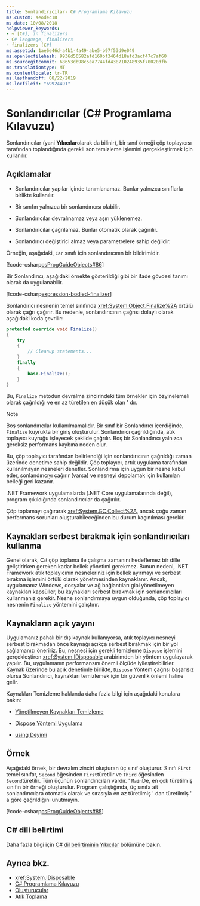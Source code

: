 ```yaml
---
title: Sonlandırıcılar- C# Programlama Kılavuzu
ms.custom: seodec18
ms.date: 10/08/2018
helpviewer_keywords:
- ~ [C#], in finalizers
- C# language, finalizers
- finalizers [C#]
ms.assetid: 1ae6e46d-a4b1-4a49-abe5-b97f53d9e049
ms.openlocfilehash: 9936d56582afd160bf3464d18efd3acf47c7af60
ms.sourcegitcommit: 68653db98c5ea7744fd438710248935f70020dfb
ms.translationtype: MT
ms.contentlocale: tr-TR
ms.lasthandoff: 08/22/2019
ms.locfileid: "69924491"
---
```

# <a name="finalizers-c-programming-guide"></a>Sonlandırıcılar (C# Programlama Kılavuzu)
Sonlandırıcılar (yani **Yıkıcılar**olarak da bilinir), bir sınıf örneği çöp toplayıcısı tarafından toplandığında gerekli son temizleme işlemini gerçekleştirmek için kullanılır.  
  
## <a name="remarks"></a>Açıklamalar  
  
- Sonlandırıcılar yapılar içinde tanımlanamaz. Bunlar yalnızca sınıflarla birlikte kullanılır.  
  
- Bir sınıfın yalnızca bir sonlandırıcısı olabilir.  
  
- Sonlandırıcılar devralınamaz veya aşırı yüklenemez.  
  
- Sonlandırıcılar çağrılamaz. Bunlar otomatik olarak çağırılır.  
  
- Sonlandırıcı değiştirici almaz veya parametrelere sahip değildir.  
  
 Örneğin, aşağıdaki, `Car` sınıfı için sonlandırıcının bir bildirimidir.
  
 [!code-csharp[csProgGuideObjects#86](~/samples/snippets/csharp/VS_Snippets_VBCSharp/csProgGuideObjects/CS/Objects.cs#86)]  

Bir Sonlandırıcı, aşağıdaki örnekte gösterildiği gibi bir ifade gövdesi tanımı olarak da uygulanabilir.

[!code-csharp[expression-bodied-finalizer](../../../../samples/snippets/csharp/programming-guide/classes-and-structs/expr-bodied-destructor.cs#1)]  
  
 Sonlandırıcı nesnenin temel sınıfında <xref:System.Object.Finalize%2A> örtülü olarak çağrı çağırır. Bu nedenle, sonlandırıcının çağrısı dolaylı olarak aşağıdaki koda çevrilir:  
  
```csharp  
protected override void Finalize()  
{  
    try  
    {  
        // Cleanup statements...  
    }  
    finally  
    {  
        base.Finalize();  
    }  
}  
```  
  
 Bu, `Finalize` metodun devralma zincirindeki tüm örnekler için özyinelemeli olarak çağrıldığı ve en az türetilen en düşük olan ' dır.  
  
> [!NOTE]
> Boş sonlandırıcılar kullanılmamalıdır. Bir sınıf bir Sonlandırıcı içerdiğinde, `Finalize` kuyrukta bir giriş oluşturulur. Sonlandırıcı çağrıldığında, atık toplayıcı kuyruğu işleyecek şekilde çağrılır. Boş bir Sonlandırıcı yalnızca gereksiz performans kaybına neden olur.  
  
 Bu, çöp toplayıcı tarafından belirlendiği için sonlandırıcının çağrıldığı zaman üzerinde denetime sahip değildir. Çöp toplayıcı, artık uygulama tarafından kullanılmayan nesneleri denetler. Sonlandırma için uygun bir nesne kabul eder, sonlandırıcıyı çağırır (varsa) ve nesneyi depolamak için kullanılan belleği geri kazanır. 
 
 .NET Framework uygulamalarda (.NET Core uygulamalarında değil), program çıkıldığında sonlandırıcılar da çağırılır. 
  
 Çöp toplamayı çağırarak <xref:System.GC.Collect%2A>, ancak çoğu zaman performans sorunları oluşturabileceğinden bu durum kaçınılması gerekir.  
  
## <a name="using-finalizers-to-release-resources"></a>Kaynakları serbest bırakmak için sonlandırıcıları kullanma  
 Genel olarak, C# çöp toplama ile çalışma zamanını hedeflemez bir dille geliştirirken gereken kadar bellek yönetimi gerekmez. Bunun nedeni, .NET Framework atık toplayıcının nesneleriniz için bellek ayırmayı ve serbest bırakma işlemini örtülü olarak yönetmesinden kaynaklanır. Ancak, uygulamanız Windows, dosyalar ve ağ bağlantıları gibi yönetilmeyen kaynakları kapsüller, bu kaynakları serbest bırakmak için sonlandırıcıları kullanmanız gerekir. Nesne sonlandırmaya uygun olduğunda, çöp toplayıcı nesnenin `Finalize` yöntemini çalıştırır.  
  
## <a name="explicit-release-of-resources"></a>Kaynakların açık yayını  
 Uygulamanız pahalı bir dış kaynak kullanıyorsa, atık toplayıcı nesneyi serbest bırakmadan önce kaynağı açıkça serbest bırakmak için bir yol sağlamanızı öneririz. Bu, nesnesi için gerekli temizleme `Dispose` işlemini gerçekleştiren <xref:System.IDisposable> arabirimden bir yöntem uygulayarak yapılır. Bu, uygulamanın performansını önemli ölçüde iyileştirebilirler. Kaynak üzerinde bu açık denetimle birlikte, `Dispose` Yöntem çağrısı başarısız olursa Sonlandırıcı, kaynakları temizlemek için bir güvenlik önlemi haline gelir.  
  
 Kaynakları Temizleme hakkında daha fazla bilgi için aşağıdaki konulara bakın:  
  
- [Yönetilmeyen Kaynakları Temizleme](../../../standard/garbage-collection/unmanaged.md)  
  
- [Dispose Yöntemi Uygulama](../../../standard/garbage-collection/implementing-dispose.md)  
  
- [using Deyimi](../../language-reference/keywords/using-statement.md)  
  
## <a name="example"></a>Örnek  
 Aşağıdaki örnek, bir devralım zinciri oluşturan üç sınıf oluşturur. Sınıfı `First` temel sınıftır, `Second` öğesinden `First`türetilir ve `Third` öğesinden `Second`türetilir. Tüm üçünün sonlandırıcıları vardır. ' `Main`De, en çok türetilmiş sınıfın bir örneği oluşturulur. Program çalıştığında, üç sınıfa ait sonlandırıcılara otomatik olarak ve sırasıyla en az türetilmiş ' dan türetilmiş ' a göre çağrıldığını unutmayın.  
  
 [!code-csharp[csProgGuideObjects#85](~/samples/snippets/csharp/VS_Snippets_VBCSharp/csProgGuideObjects/CS/Objects.cs#85)]  
  
## <a name="c-language-specification"></a>C# dili belirtimi  

Daha fazla bilgi için [ C# dil belirtiminin](../../language-reference/language-specification/index.md) [Yıkıcılar](~/_csharplang/spec/classes.md#destructors) bölümüne bakın.
  
## <a name="see-also"></a>Ayrıca bkz.

- <xref:System.IDisposable>
- [C# Programlama Kılavuzu](../index.md)
- [Oluşturucular](./constructors.md)
- [Atık Toplama](../../../standard/garbage-collection/index.md)
